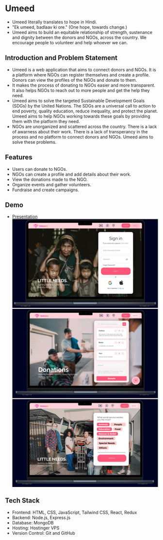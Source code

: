 # Umeed
- Umeed literally translates to hope in Hindi.
- "Ek umeed, badlaav ki ore." (One hope, towards change.)
- Umeed aims to build an equitable relationship of strength, sustenance and dignity between the donors and NGOs, across the country. We encourage people to volunteer and help whoever we can.
## Introduction and Problem Statement
- Umeed is a web application that aims to connect donors and NGOs. It is a platform where NGOs can register themselves and create a profile. Donors can view the profiles of the NGOs and donate to them. 
- It makes the process of donating to NGOs easier and more transparent. It also helps NGOs to reach out to more people and get the help they need.
- Umeed aims to solve the targeted Sustainable Development Goals (SDGs) by the United Nations. The SDGs are a universal call to action to end poverty, quality education, reduce inequality, and protect the planet. Umeed aims to help NGOs working towards these goals by providing them with the platform they need.
- NGOs are unorganized and scattered across the country. There is a lack of awarness about their work. There is a lack of transperancy in the process and no platform to connect donors and NGOs. Umeed aims to solve these problems.

## Features
- Users can donate to NGOs.
- NGOs can create a profile and add details about their work.
- View the donations made to the NGO.
- Organize events and gather volunteers.
- Fundraise and create campaigns.

## Demo
- [Presentation](https://drive.google.com/file/d/1ERAqFOgLcwvEYW1jNJTxl2zJamTGRnSp/view)
![Sign In](public/SignIn.webp)
![Donate](public/Donate.webp)
![Select Profiles](public/Pref.webp)

## Tech Stack
- Frontend: HTML, CSS, JavaScript, Tailwind CSS, React, Redux
- Backend: Node.js, Express.js
- Database: MongoDB
- Hosting: Hostinger VPS
- Version Control: Git and GitHub


